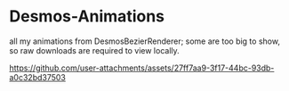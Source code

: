 # Desmos-Animations
all my animations from DesmosBezierRenderer; some are too big to show, so raw downloads are required to view locally.




https://github.com/user-attachments/assets/27ff7aa9-3f17-44bc-93db-a0c32bd37503

